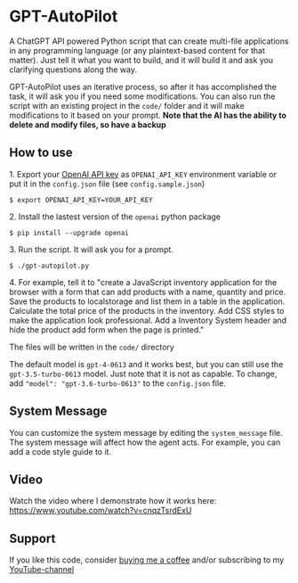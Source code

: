 # GPT-AutoPilot

A ChatGPT API powered Python script that can create multi-file applications in any programming language (or any plaintext-based content for that matter). Just tell it what you want to build, and it will build it and ask you clarifying questions along the way.

GPT-AutoPilot uses an iterative process, so after it has accomplished the task, it will ask you if you need some modifications. You can also run the script with an existing project in the `code/` folder and it will make modifications to it based on your prompt. **Note that the AI has the ability to delete and modify files, so have a backup**

## How to use

1\. Export your [OpenAI API key](https://platform.openai.com/account/api-keys) as `OPENAI_API_KEY` environment variable or put it in the `config.json` file (see `config.sample.json`)

```console
$ export OPENAI_API_KEY=YOUR_API_KEY
```

2\. Install the lastest version of the `openai` python package
```console
$ pip install --upgrade openai
```

3\. Run the script. It will ask you for a prompt.

```console
$ ./gpt-autopilot.py
```

4\. For example, tell it to "create a JavaScript inventory application for the browser with a form that can add products with a name, quantity and price. Save the products to localstorage and list them in a table in the application. Calculate the total price of the products in the inventory. Add CSS styles to make the application look professional. Add a Inventory System header and hide the product add form when the page is printed."

The files will be written in the `code/` directory

The default model is `gpt-4-0613` and it works best, but you can still use the `gpt-3.5-turbo-0613` model. Just note that it is not as capable. To change, add `"model": "gpt-3.6-turbo-0613"` to the `config.json` file.

## System Message

You can customize the system message by editing the `system_message` file. The system message will affect how the agent acts. For example, you can add a code style guide to it.

## Video

Watch the video where I demonstrate how it works here: https://www.youtube.com/watch?v=cnqzTsrdExU

## Support

If you like this code, consider [buying me a coffee](https://buymeacoffee.com/unconv) and/or subscribing to my [YouTube-channel](https://youtube.com/@unconv)
